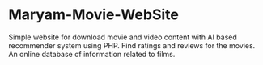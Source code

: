 # Maryam-Movie-WebSite

Simple website for download movie and video content with AI based recommender system using PHP. Find ratings and reviews for the movies. An online database of information related to films.
